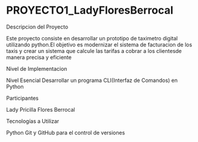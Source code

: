 # PROYECTO1_LadyFloresBerrocal

Descripcion del Proyecto

Este proyecto consiste en desarrollar un prototipo de taximetro digital utilizando python.El objetivo es modernizar el sistema de 
facturacion de los taxis y crear un sistema que calcule las tarifas a cobrar a los clientesde manera precisa y eficiente

Nivel de Implementacion

Nivel Esencial 
Desarrollar un programa CLI(Interfaz de Comandos)  en Python

Participantes

Lady Pricilla Flores Berrocal

Tecnologías a Utilizar

Python
Git y GitHub para el control de versiones
